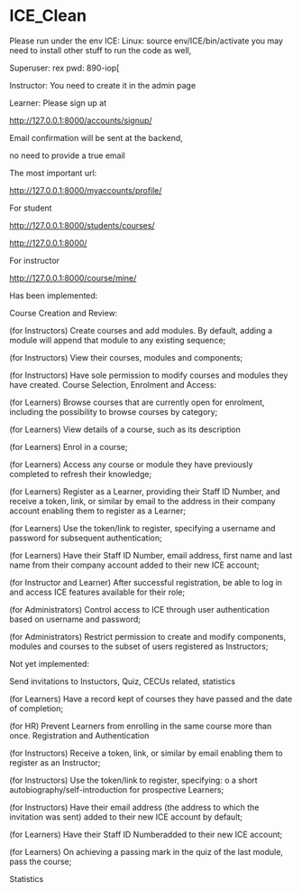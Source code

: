 # ICE_Clean

Please run under the env ICE:
Linux: source env/ICE/bin/activate
you may need to install other stuff to run the code as well,

Superuser: rex
pwd: 890-iop[

Instructor:
You need to create it in the admin page

Learner:
Please sign up at

http://127.0.0.1:8000/accounts/signup/

Email confirmation will be sent at the backend,

no need to provide a true email

The most important url:

http://127.0.0.1:8000/myaccounts/profile/

For student

http://127.0.0.1:8000/students/courses/

http://127.0.0.1:8000/

For instructor

http://127.0.0.1:8000/course/mine/


Has been implemented:

Course Creation and Review:

(for Instructors) Create courses and add modules. By default, adding a module will append that
module to any existing sequence;

(for Instructors) View their courses, modules and components;

(for Instructors) Have sole permission to modify courses and modules they have created.
Course Selection, Enrolment and Access:

(for Learners) Browse courses that are currently open for enrolment, including the possibility to
browse courses by category;

(for Learners) View details of a course, such as its description

(for Learners) Enrol in a course;

(for Learners) Access any course or module they have previously completed to refresh their
knowledge;

(for Learners) Register as a Learner, providing their Staff ID Number, and receive a token, link,
or similar by email to the address in their company account enabling them to register as a
Learner;

(for Learners) Use the token/link to register, specifying a username and password for subsequent
authentication;

(for Learners) Have their Staff ID Number, email address, first name and last name from their
company account added to their new ICE account;

(for Instructor and Learner) After successful registration, be able to log in and access ICE
features available for their role;

(for Administrators) Control access to ICE through user authentication based on username and
password;

(for Administrators) Restrict permission to create and modify components, modules and courses
to the subset of users registered as Instructors;


Not yet implemented: 

Send invitations to Instuctors, Quiz, CECUs related, statistics

(for Learners) Have a record kept of courses they have passed and the date of completion;

(for HR) Prevent Learners from enrolling in the same course more than once.
Registration and Authentication

(for Instructors) Receive a token, link, or similar by email enabling them to register as an
Instructor;

(for Instructors) Use the token/link to register, specifying:
    o a short autobiography/self-introduction for prospective Learners;

(for Instructors) Have their email address (the address to which the invitation was sent) added to
their new ICE account by default;

(for Learners) Have their Staff ID Numberadded to their new ICE account;

(for Learners) On achieving a passing mark in the quiz of the last module, pass the course;

Statistics
